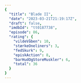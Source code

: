 ```yaml
---
{
  "title": "Blade II",
  "date": "2023-03-21T21:19:17Z",
  "draft": false,
  "imdbId": "tt0187738",
  "episode": 86,
  "rating": {
    "vildeVåben": 10,
    "stærkeOneliners": 3,
    "fedSkurk": 9,
    "episkAction": 8,
    "barHudOgStoreMuskler": 6,
    "total": 36
  }
}
---
```


